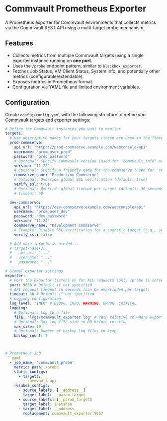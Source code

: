 # Commvault Prometheus Exporter

A Prometheus exporter for Commvault environments that collects metrics via the Commvault REST API using a multi-target probe mechanism.

## Features

-   Collects metrics from multiple Commvault targets using a single exporter instance running on **one port**.
-   Uses the `/probe` endpoint pattern, similar to `blackbox_exporter`.
-   Fetches Job Status, VM Client Status, System Info, and potentially other metrics (configurable/extendable).
-   Exposes metrics in Prometheus format.
-   Configuration via YAML file and limited environment variables.

## Configuration

Create `config/config.yaml` with the following structure to define your Commvault targets and exporter settings:

```yaml
# Define the Commvault instances you want to monitor
targets:
  # Use descriptive names for your targets (these are used in the ?target= URL parameter)
  prod-commserve:
    api_url: "https://prod-commserve.example.com/webconsole/api"
    username: "prom_user_prod"
    password: "prod_password"
    # Optional: Specify Commvault version (used for 'commvault_info' metric)
    version: "11.28"
    # Optional: Specify a friendly name for the commserve (used for 'commvault_info' metric)
    commserve_name: "Production Commserve"
    # Optional: Override global SSL verification (default: true)
    verify_ssl: true
    # Optional: Override global timeout per target (default: 30 seconds)
    # timeout: 60

  dev-commserve:
    api_url: "https://dev-commserve.example.com/webconsole/api"
    username: "prom_user_dev"
    password: "dev_password"
    version: "11.24"
    commserve_name: "Development Commserve"
    # Example: Disable SSL verification for a specific target (e.g., self-signed cert)
    verify_ssl: false

  # Add more targets as needed...
  # target-name-3:
  #   api_url: "..."
  #   username: "..."
  #   password: "..."

# Global exporter settings
exporter:
  # Port the exporter listens on for ALL requests (only /probe is served)
  port: 9658 # Default if not specified
  # API request timeout in seconds (can be overridden per target)
  timeout: 30 # Default if not specified
  # Logging configuration
  log_level: "INFO" # DEBUG, INFO, WARNING, ERROR, CRITICAL
  logging:
    # Optional: Log to a file
    file: "logs/commvault_exporter.log" # Path relative to where exporter runs
    # Optional: Max log file size in MB before rotation
    max_size: 10
    # Optional: Number of backup log files to keep
    backup_count: 5



# Prometheus Job
```yaml
  - job_name: 'commvault_probe'
    metrics_path: /probe
    static_configs:
      - targets:
        - commvault-api
    relabel_configs:
      - source_labels: [__address__]
        target_label: __param_target
      - source_labels: [__param_target]
        target_label: instance
      - target_label: __address__
        replacement: commvault_exporter:9657
```